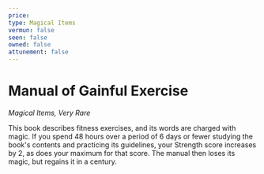 ```yaml
---
price: 
type: Magical Items
vermun: false
seen: false
owned: false
attunement: false
---
```

# Manual of Gainful Exercise

*Magical Items, Very Rare*

This book describes fitness exercises, and its words are charged with magic. If you spend 48 hours over a period of 6 days or fewer studying the book's contents and practicing its guidelines, your Strength score increases by 2, as does your maximum for that score. The manual then loses its magic, but regains it in a century.